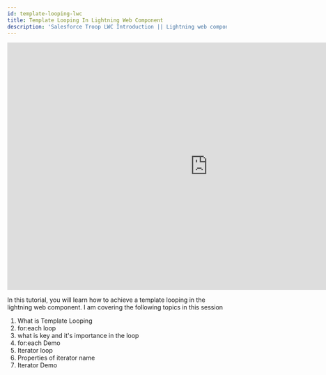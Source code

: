 ```yaml
---
id: template-looping-lwc
title: Template Looping In Lightning Web Component 
description: 'Salesforce Troop LWC Introduction || Lightning web components are custom HTML elements built using HTML and modern JavaScript. Lightning Web Components uses core Web Components standards and provides us only what's necessary to perform well in browsers supported by Salesforce'
---
```

<iframe  width="920" height="568" src="https://www.youtube.com/embed/RLQuawpOVI4" frameborder="0" allow="accelerometer; autoplay; encrypted-media; gyroscope; picture-in-picture" allowfullscreen></iframe>

In this tutorial, you will learn how to achieve a template looping in the lightning web component. I am covering the following topics in this session
1. What is Template Looping
2. for:each loop
3. what is key and it's importance in the loop
4. for:each Demo
5. Iterator loop
6. Properties of iterator name
7. Iterator Demo
